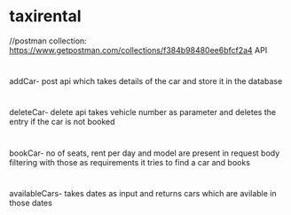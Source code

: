 # taxirental
//postman collection: https://www.getpostman.com/collections/f384b98480ee6bfcf2a4
API
#
addCar- post api which takes details of the car and store it in the database
#
deleteCar- delete api takes vehicle number as parameter and deletes the entry if the car is not booked
#
bookCar- no of seats, rent per day and model are present in request body filtering with those as requirements it tries to find a car and books
#
availableCars- takes dates as input and returns cars which are avilable in those dates

